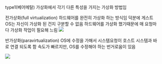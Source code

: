 
type1(베어메탈) 가상화에서 각기 다른 특성을 가지는 가상화 방법임

전가상화(full virtualization) 
	하드웨어를 완전히 가상화 하는 방식임
	덕분에 게스트 OS는 자신이 가상화 된 건지 구분할 수 없음
	하드웨어를 가상화 했기때문에 매 요청마다 가상화 작업이 필요해 느림
![](https://i.imgur.com/imnQoFh.png)

반가상화(paravirtualization)
	OS에 수정을 가해서 시스템요청이 호스트 시스템과 바로 연결 되도록 함
	속도가 빠르지만, OS를 수정해야 하는 번거로움이 있음

![](https://i.imgur.com/nMWNkVP.png)

 